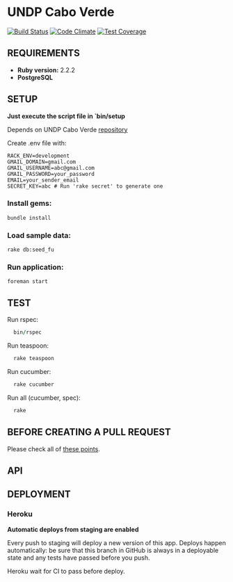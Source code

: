 # UNDP Cabo Verde #

[![Build Status](https://travis-ci.org/Vizzuality/undp_cabo_verde.svg?branch=develop)](https://travis-ci.org/Vizzuality/undp_cabo_verde) [![Code Climate](https://codeclimate.com/github/Vizzuality/undp_cabo_verde/badges/gpa.svg)](https://codeclimate.com/github/Vizzuality/undp_cabo_verde) [![Test Coverage](https://codeclimate.com/github/Vizzuality/undp_cabo_verde/badges/coverage.svg)](https://codeclimate.com/github/Vizzuality/undp_cabo_verde/coverage)

## REQUIREMENTS ##

  - **Ruby version:** 2.2.2
  - **PostgreSQL**

## SETUP ##

**Just execute the script file in `bin/setup**

  Depends on UNDP Cabo Verde [repository](https://github.com/Vizzuality/undp_cabo_verde)

  Create .env file with:

```
RACK_ENV=development
GMAIL_DOMAIN=gmail.com
GMAIL_USERNAME=abc@gmail.com
GMAIL_PASSWORD=your_password
EMAIL=your_sender_email
SECRET_KEY=abc # Run 'rake secret' to generate one 
```

### Install gems: ###

    bundle install

### Load sample data: ###
    
    rake db:seed_fu

### Run application: ###

    foreman start

## TEST ##

  Run rspec: 
  ```ruby
    bin/rspec
  ```
  Run teaspoon: 
  ```ruby  
    rake teaspoon
  ```
  Run cucumber: 
  ```ruby  
    rake cucumber
  ```
  Run all (cucumber, spec): 
  ```ruby
    rake
  ```

## BEFORE CREATING A PULL REQUEST

Please check all of [these points](https://github.com/Vizzuality/undp_cabo_verde/blob/master/CONTRIBUTING.md).

## API ##

## DEPLOYMENT ##

### Heroku ###

**Automatic deploys from  staging are enabled**

Every push to staging will deploy a new version of this app. Deploys happen automatically: be sure that this branch in GitHub is always in a deployable state and any tests have passed before you push.

Heroku wait for CI to pass before deploy.